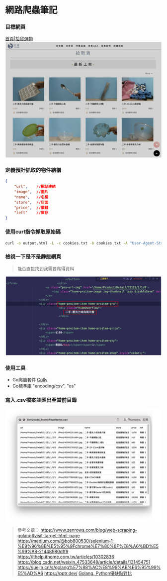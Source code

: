 # 網路爬蟲筆記
### 目標網頁
[首頁|拾貨選物](https://www.tengoods.com.tw/)
![image](./img/HomePage.jpg)

### 定義預計抓取的物件結構
```json
{
    "url",    //網站連結
    "image",  //圖片
    "name",   //名稱
    "store",  //店面
    "price",  //價錢
    "left"    //庫存
}
```

### 使用curl指令抓取原始碼
```bash
curl -o output.html -L -c cookies.txt -b cookies.txt -A "User-Agent-String" "https://www.tengoods.com.tw/"
```

### 檢視一下是不是靜態網頁
> 能否直接找到我需要爬得資料

![image](./img/css_selector.png)

### 使用工具
* Go爬蟲套件 [Colly](https://github.com/gocolly/colly)
* Go標準庫 "encoding/csv", "os"

### 寫入.csv檔案並匯出至當前目錄
![image](./img/csv.png)

> 參考文章：
https://www.zenrows.com/blog/web-scraping-golang#visit-target-html-page
https://medium.com/@bob800530/selenium-1-%E9%96%8B%E5%95%9Fchrome%E7%80%8F%E8%A6%BD%E5%99%A8-21448980dff9
https://ithelp.ithome.com.tw/articles/10302836
https://blog.csdn.net/weixin_47533648/article/details/131454751
https://juejin.cn/s/golang%E7%88%AC%E8%99%AB%E6%95%99%E5%AD%A6
https://pptr.dev/
[Golang, Python優缺點對比](https://juejin.cn/post/7222168962774843451)